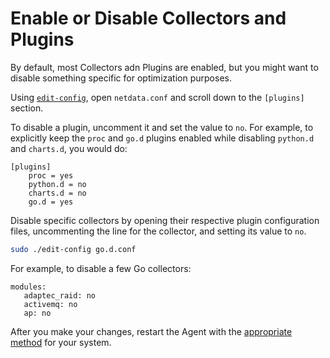 # Enable or Disable Collectors and Plugins

By default, most Collectors adn Plugins are enabled, but you might want to disable something specific for optimization purposes.

Using [`edit-config`](/docs/netdata-agent/configuration/README.md#edit-a-configuration-file-using-edit-config), open `netdata.conf` and scroll down to the `[plugins]` section.

To disable a plugin, uncomment it and set the value to `no`. For example, to explicitly keep the `proc` and `go.d` plugins enabled while disabling `python.d` and `charts.d`, you would do:

```text
[plugins]
    proc = yes
    python.d = no
    charts.d = no
    go.d = yes
```

Disable specific collectors by opening their respective plugin configuration files, uncommenting the line for the collector, and setting its value to `no`.

```bash
sudo ./edit-config go.d.conf
```

For example, to disable a few Go collectors:

```text
modules:
   adaptec_raid: no
   activemq: no
   ap: no
```

After you make your changes, restart the Agent with the [appropriate method](/docs/netdata-agent/start-stop-restart.md) for your system.
